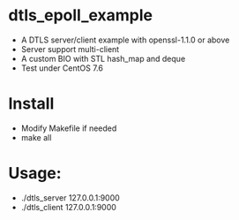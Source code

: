 # dtls_epoll_example

* A DTLS server/client example with openssl-1.1.0 or above
* Server support multi-client
* A custom BIO with STL hash_map and deque
* Test under CentOS 7.6

# Install
* Modify Makefile if needed
* make all

# Usage:
* ./dtls_server 127.0.0.1:9000
* ./dtls_client 127.0.0.1:9000
